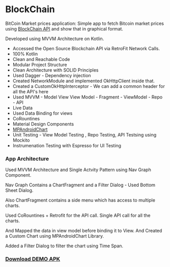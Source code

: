 # BlockChain
BitCoin Market prices application:  Simple app to fetch Bitcoin market prices using [BlockChain API](https://www.blockchain.com/charts) and show that in graphical format.  


Developed using MVVM Architecture on Kotlin.

- Accessed the Open Source Blockchain API via RetroFit Network Calls.
- 100% Kotlin
- Clean and Reachable Code
- Modular Project Structure
- Clean Architecture with SOLID Principles
- Used Dagger - Dependency injection
- Created NetworkModule and implemented OkHttpClient inside that.
- Created a CustomOkHttpInterceptor - We can add a common header for all the API's here
- Used MVVM - Model View View Model - Fragment - ViewModel - Repo - API
- Live Data
- Used Data Binding for views
- CoRountines
- Material Design Components
- [MPAndroidChart](https://github.com/PhilJay/MPAndroidChart)
- Unit Testing - View Model Testing , Repo Testing, API Testsing using Mockito
- Instrumenation Testing with Espresso for UI Testing

### App Architecture

Used MVVM Architecture and Single Actvity Pattern using Nav Graph Component.

Nav Graph Contains a ChartFragment and a Filter Dialog - Used Bottom Sheet Dialog.

Also ChartFragment contains a side menu which has access to multiple charts. 

Used CoRountines  + Retrofit for the API call. Single API call for all the charts.

And Mapped the data in view model before binding it to View. And Created a Custom Chart using MPAndroidChart Library.

Added a Filter Dialog to filter the chart using Time Span.

### [Download DEMO APK](https://github.com/yokeshezumalai/BlockChain/blob/master/app-DEV-debug.apk)

